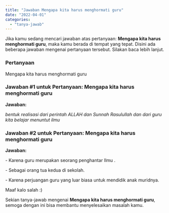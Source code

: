 ```yaml
---
title: "Jawaban Mengapa kita harus menghormati guru​"
date: "2022-04-01"
categories: 
  - "tanya-jawab"
---
```


Jika kamu sedang mencari jawaban atas pertanyaan: **Mengapa kita harus menghormati guru​**, maka kamu berada di tempat yang tepat. Disini ada beberapa jawaban mengenai pertanyaan tersebut. Silakan baca lebih lanjut.

### Pertanyaan

Mengapa kita harus menghormati guru​

### Jawaban #1 untuk Pertanyaan: Mengapa kita harus menghormati guru​

**Jawaban:**

_bentuk realisasi dari perintah ALLAH dan Sunnah Rasulullah dan dari guru kita belajar menuntut ilmu_

### Jawaban #2 untuk Pertanyaan: Mengapa kita harus menghormati guru​

**Jawaban:**

\- Karena guru merupakan seorang penghantar Ilmu .

\- Sebagai orang tua kedua di sekolah.  

\- Karena perjuangan guru yang luar biasa untuk mendidik anak muridnya.

Maaf kalo salah :)

Sekian tanya-jawab mengenai **Mengapa kita harus menghormati guru​**, semoga dengan ini bisa membantu menyelesaikan masalah kamu.
